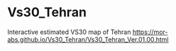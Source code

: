 # Vs30_Tehran
Interactive estimated VS30 map of Tehran
https://mor-abs.github.io/Vs30_Tehran/Vs30_Tehran_Ver.01.00.html
